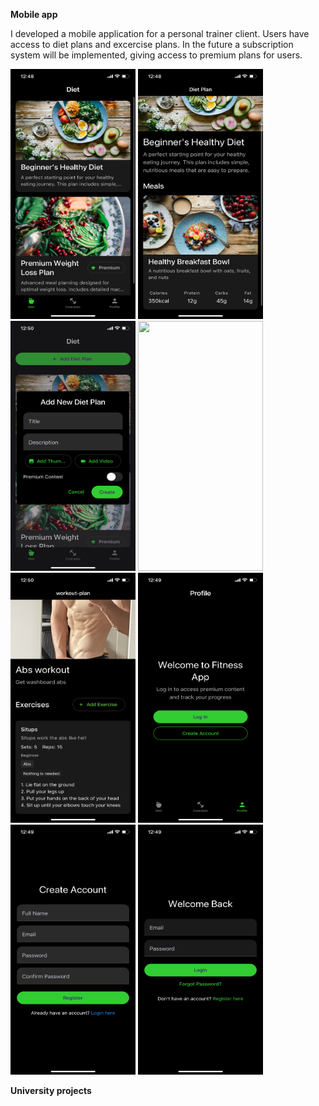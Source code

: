 **Mobile app**

I developed a mobile application for a personal trainer client. Users have access to diet plans and excercise plans. In the future a subscription system will be implemented, giving access to premium plans for users.

<img src="https://github.com/btgellert/projects/blob/main/IMG_6961.PNG" width="200" height="400" /> <img src="https://github.com/btgellert/projects/blob/main/IMG_6962.PNG" width="200" height="400" /> <img src="https://github.com/btgellert/projects/blob/main/IMG_6969.PNG" width="200" height="400" /> <img src="https://github.com/btgellert/projects/blob/main/IMG_6963.PNG" width="200" height="400" /> <img src="https://github.com/btgellert/projects/blob/main/IMG_6968.PNG" width="200" height="400" /> <img src="https://github.com/btgellert/projects/blob/main/IMG_6965.PNG" width="200" height="400" /> <img src="https://github.com/btgellert/projects/blob/main/IMG_6966.PNG" width="200" height="400" /> <img src="https://github.com/btgellert/projects/blob/main/IMG_6967.PNG" width="200" height="400" />

**University projects**
